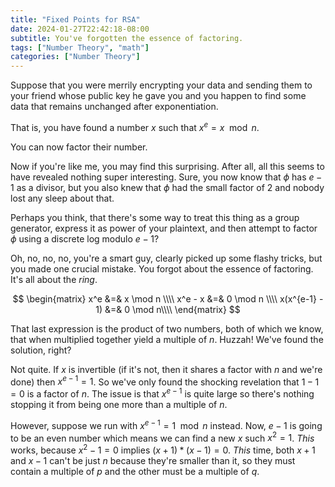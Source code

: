 ```yaml
---
title: "Fixed Points for RSA"
date: 2024-01-27T22:42:18-08:00
subtitle: You've forgotten the essence of factoring.
tags: ["Number Theory", "math"]
categories: ["Number Theory"]
---
```


Suppose that you were merrily encrypting your data and sending
them to your friend whose public key he gave you and you happen
to find some data that remains unchanged after exponentiation.

That is, you have found a number $x$ such that $x^e=x \mod n$.

You can now factor their number.

Now if you're like me, you may find this surprising.
After all, all this seems to have revealed nothing super interesting.
Sure, you now know that $\phi$ has $e-1$ as a divisor, but you also
knew that $\phi$ had the small factor of $2$ and nobody lost any sleep about that.

Perhaps you think, that there's some way to treat this thing as a group
generator, express it as power of your plaintext, and then attempt to factor
$\phi$ using a discrete log modulo $e-1$?

Oh, no, no, no, you're a smart guy, clearly picked up some flashy tricks,
but you made one crucial mistake. You forgot about the essence of factoring.
It's all about the *ring*.

$$
\begin{matrix}
x^e &=& x \mod n \\\\
x^e - x &=& 0 \mod n \\\\
x(x^{e-1} - 1) &=& 0 \mod n\\\\
\end{matrix}
$$

That last expression is the product of two numbers, both of which we know,
that when multiplied together yield a multiple of $n$. Huzzah! We've found
the solution, right?

Not quite. If $x$ is invertible (if it's not, then it shares a factor with $n$ and
we're done) then $x^{e-1} = 1$. So
we've only found the shocking revelation that $1-1=0$ is a factor of $n$. The
issue is that $x^{e-1}$ is quite large so there's nothing stopping it from being
one more than a multiple of $n$.

However, suppose we run with $x^{e-1} = 1 \mod n$ instead. Now, $e-1$ is
going to be an even number which means we can find a new $x$ such $x^2=1$.
*This* works, because $x^2-1=0$ implies $(x+1)*(x-1)=0$. *This* time, both
$x+1$ and $x-1$ can't be just $n$ because they're smaller than it, so they
must contain a multiple of $p$ and the other must be a multiple of $q$.
